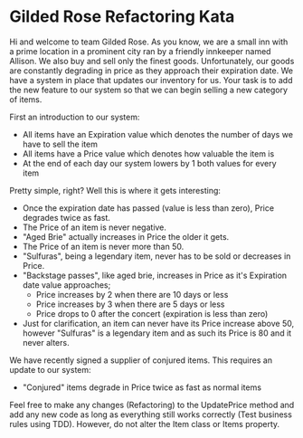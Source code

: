 # Gilded Rose Refactoring Kata

Hi and welcome to team Gilded Rose. As you know, we are a small inn with a 
prime location in a prominent city ran by a friendly innkeeper named 
Allison. We also buy and sell only the finest goods. Unfortunately, our 
goods are constantly degrading in price as they approach their expiration 
date. We have a system in place that updates our inventory for us. Your
task is to add the new feature to our system so that we can begin selling 
a new category of items.
 
First an introduction to our system:

* All items have an Expiration value which denotes the number of days we have to sell the item
* All items have a Price value which denotes how valuable the item is
* At the end of each day our system lowers by 1 both values for every item 

Pretty simple, right? Well this is where it gets interesting:

* Once the expiration date has passed (value is less than zero), Price degrades twice as fast.
* The Price of an item is never negative.
* "Aged Brie" actually increases in Price the older it gets.
* The Price of an item is never more than 50.
* "Sulfuras", being a legendary item, never has to be sold or decreases in Price. 
* "Backstage passes", like aged brie, increases in Price as it's Expiration date value approaches;
  * Price increases by 2 when there are 10 days or less 
  * Price increases by 3 when there are 5 days or less 
  * Price drops to 0 after the concert (expiration is less than zero)
* Just for clarification, an item can never have its Price increase above 50, 
however "Sulfuras" is a legendary item and as such its Price is 80 and it never alters.

We have recently signed a supplier of conjured items. This requires an 
update to our system:

* "Conjured" items degrade in Price twice as fast as normal items

Feel free to make any changes (Refactoring) to the UpdatePrice method and add any 
new code as long as everything still works correctly (Test business rules using TDD). 
However, do not alter the Item class or Items property.
